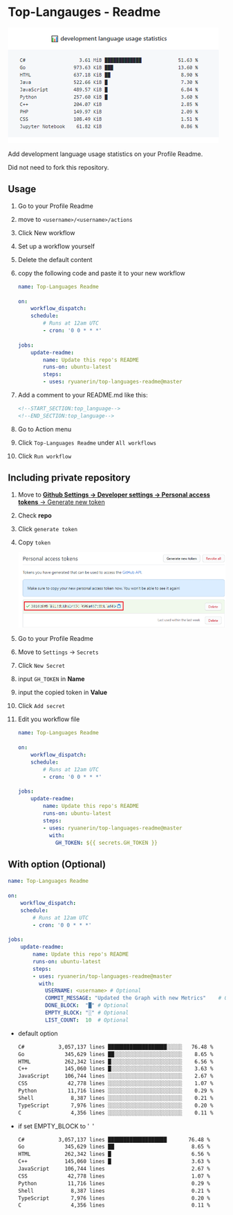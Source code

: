 # Top-Langauges - Readme

![preview](README.png)

Add development language usage statistics on your Profile Readme.

Did not need to fork this repository.

## Usage

1. Go to your Profile Readme

1. move to `<username>/<username>/actions`

1. Click New workflow

1. Set up a workflow yourself

1. Delete the default content

1. copy the following code and paste it to your new workflow

    ```yml
    name: Top-Languages Readme

    on:
        workflow_dispatch:
        schedule:
            # Runs at 12am UTC
            - cron: '0 0 * * *'

    jobs:
        update-readme:
            name: Update this repo's README
            runs-on: ubuntu-latest
            steps:
            - uses: ryuanerin/top-languages-readme@master
    ```

1. Add a comment to your README.md like this:

    ```md
    <!--START_SECTION:top_language-->
    <!--END_SECTION:top_language-->
    ```

1. Go to Action menu

1. Click `Top-Languages Readme` under `All workflows`

1. Click `Run workflow`

## Including private repository

1. Move to [**Github Settings -> Developer settings -> Personal access tokens** -> Generate new token](https://github.com/settings/tokens/new)

1. Check **repo**

1. Click `generate token`

1. Copy `token`

    ![token generated](README-1.png)

1. Go to your Profile Readme

1. Move to `Settings` -> `Secrets`

1. Click `New Secret`

1. input `GH_TOKEN` in **Name**

1. input the copied token in **Value**

1. Click `Add secret`

1. Edit you workflow file

    ```yml
    name: Top-Languages Readme

    on:
        workflow_dispatch:
        schedule:
            # Runs at 12am UTC
            - cron: '0 0 * * *'

    jobs:
        update-readme:
            name: Update this repo's README
            runs-on: ubuntu-latest
            steps:
            - uses: ryuanerin/top-languages-readme@master
              with:
                GH_TOKEN: ${{ secrets.GH_TOKEN }}
    ```

## With option (Optional)

```yml
name: Top-Languages Readme

on:
    workflow_dispatch:
    schedule:
        # Runs at 12am UTC
        - cron: '0 0 * * *'

jobs:
    update-readme:
        name: Update this repo's README
        runs-on: ubuntu-latest
        steps:
        - uses: ryuanerin/top-languages-readme@master
          with:
            USERNAME: <username> # Optional
            COMMIT_MESSAGE: "Updated the Graph with new Metrics"    # Optional
            DONE_BLOCK:  "█" # Optional
            EMPTY_BLOCK: "░" # Optional
            LIST_COUNT:  10  # Optional
```

- default option

    ```txt
    C#           3,057,137 lines ███████████████████░░░░░   76.48 %
    Go             345,629 lines ██░░░░░░░░░░░░░░░░░░░░░░    8.65 %
    HTML           262,342 lines █░░░░░░░░░░░░░░░░░░░░░░░    6.56 %
    C++            145,060 lines █░░░░░░░░░░░░░░░░░░░░░░░    3.63 %
    JavaScript     106,744 lines ░░░░░░░░░░░░░░░░░░░░░░░░    2.67 %
    CSS             42,778 lines ░░░░░░░░░░░░░░░░░░░░░░░░    1.07 %
    Python          11,716 lines ░░░░░░░░░░░░░░░░░░░░░░░░    0.29 %
    Shell            8,387 lines ░░░░░░░░░░░░░░░░░░░░░░░░    0.21 %
    TypeScript       7,976 lines ░░░░░░░░░░░░░░░░░░░░░░░░    0.20 %
    C                4,356 lines ░░░░░░░░░░░░░░░░░░░░░░░░    0.11 %
    ```

- if set EMPTY_BLOCK to '` `'

    ```txt
    C#           3,057,137 lines ███████████████████       76.48 %
    Go             345,629 lines ██                         8.65 %
    HTML           262,342 lines █                          6.56 %
    C++            145,060 lines █                          3.63 %
    JavaScript     106,744 lines                            2.67 %
    CSS             42,778 lines                            1.07 %
    Python          11,716 lines                            0.29 %
    Shell            8,387 lines                            0.21 %
    TypeScript       7,976 lines                            0.20 %
    C                4,356 lines                            0.11 %
    ```
